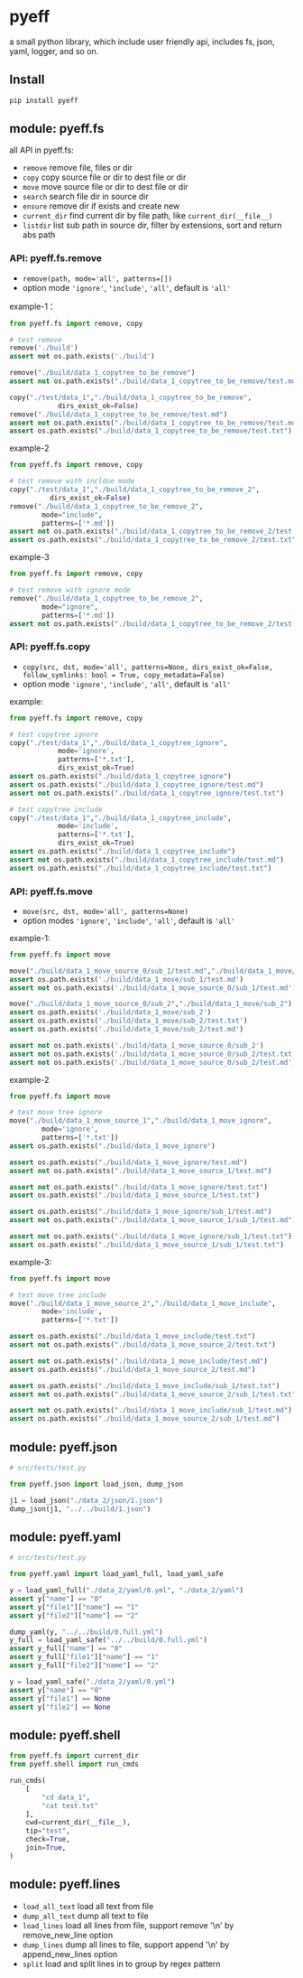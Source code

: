 # pyeff

a small python library, which include user friendly api, includes fs, json, yaml, logger, and so on.

## Install

```bash
pip install pyeff
```

## module: pyeff.fs

all API in pyeff.fs:

* `remove` remove file, files or dir
* `copy` copy source file or dir to dest file or dir
* `move` move source file or dir to dest file or dir
* `search` search file dir in source dir
* `ensure` remove dir if exists and create new
* `current_dir` find current dir by file path, like `current_dir(__file__)`
* `listdir` list sub path in source dir, filter by extensions, sort and return abs path

### API: pyeff.fs.remove

* `remove(path, mode='all', patterns=[])`
* option mode  `'ignore'`, `'include'`, `'all'`, default is `'all'`

example-1：

```python
from pyeff.fs import remove, copy

# test remove
remove('./build')
assert not os.path.exists('./build')

remove("./build/data_1_copytree_to_be_remove")
assert not os.path.exists("./build/data_1_copytree_to_be_remove/test.md")

copy("./test/data_1","./build/data_1_copytree_to_be_remove", 
            dirs_exist_ok=False)
remove("./build/data_1_copytree_to_be_remove/test.md")
assert not os.path.exists("./build/data_1_copytree_to_be_remove/test.md")
assert os.path.exists("./build/data_1_copytree_to_be_remove/test.txt")
```

example-2

```python
from pyeff.fs import remove, copy

# test remove with incldue mode
copy("./test/data_1","./build/data_1_copytree_to_be_remove_2", 
          dirs_exist_ok=False)
remove("./build/data_1_copytree_to_be_remove_2", 
        mode="include", 
        patterns=['*.md'])
assert not os.path.exists("./build/data_1_copytree_to_be_remove_2/test.md")
assert os.path.exists("./build/data_1_copytree_to_be_remove_2/test.txt")
```

example-3

```python
from pyeff.fs import remove, copy

# test remove with ignore mode
remove("./build/data_1_copytree_to_be_remove_2", 
        mode="ignore",
        patterns=['*.md'])
assert not os.path.exists("./build/data_1_copytree_to_be_remove_2/test.txt")
```

### API: pyeff.fs.copy

* `copy(src, dst, mode='all', patterns=None, dirs_exist_ok=False, follow_symlinks: bool = True, copy_metadata=False)`
* option mode `'ignore'`, `'include'`, `'all'`, default is `'all'`

example:

```python
from pyeff.fs import remove, copy

# test copytree ignore
copy("./test/data_1","./build/data_1_copytree_ignore", 
            mode='ignore', 
            patterns=['*.txt'], 
            dirs_exist_ok=True)
assert os.path.exists("./build/data_1_copytree_ignore")
assert os.path.exists("./build/data_1_copytree_ignore/test.md")
assert not os.path.exists("./build/data_1_copytree_ignore/test.txt")

# test copytree include
copy("./test/data_1","./build/data_1_copytree_include", 
            mode='include', 
            patterns=['*.txt'], 
            dirs_exist_ok=True)
assert os.path.exists("./build/data_1_copytree_include")
assert not os.path.exists("./build/data_1_copytree_include/test.md")
assert os.path.exists("./build/data_1_copytree_include/test.txt")
```

### API: pyeff.fs.move

* `move(src, dst, mode='all', patterns=None)`
* option modes `'ignore'`, `'include'`, `'all'`, default is `'all'`

example-1:

```python
from pyeff.fs import move

move("./build/data_1_move_source_0/sub_1/test.md","./build/data_1_move/sub_1/test.md")
assert os.path.exists('./build/data_1_move/sub_1/test.md')
assert not os.path.exists('./build/data_1_move_source_0/sub_1/test.md')

move("./build/data_1_move_source_0/sub_2","./build/data_1_move/sub_2")
assert os.path.exists('./build/data_1_move/sub_2')
assert os.path.exists('./build/data_1_move/sub_2/test.txt')
assert os.path.exists('./build/data_1_move/sub_2/test.md')

assert not os.path.exists('./build/data_1_move_source_0/sub_2')
assert not os.path.exists('./build/data_1_move_source_0/sub_2/test.txt')
assert not os.path.exists('./build/data_1_move_source_0/sub_2/test.md')
```

example-2

```python
from pyeff.fs import move

# test move tree ignore
move("./build/data_1_move_source_1","./build/data_1_move_ignore", 
        mode='ignore', 
        patterns=['*.txt'])
assert os.path.exists("./build/data_1_move_ignore")

assert os.path.exists("./build/data_1_move_ignore/test.md")
assert not os.path.exists("./build/data_1_move_source_1/test.md")

assert not os.path.exists("./build/data_1_move_ignore/test.txt")
assert os.path.exists("./build/data_1_move_source_1/test.txt")

assert os.path.exists("./build/data_1_move_ignore/sub_1/test.md")
assert not os.path.exists("./build/data_1_move_source_1/sub_1/test.md")

assert not os.path.exists("./build/data_1_move_ignore/sub_1/test.txt")
assert os.path.exists("./build/data_1_move_source_1/sub_1/test.txt")
```

example-3:

```python
from pyeff.fs import move

# test move tree include
move("./build/data_1_move_source_2","./build/data_1_move_include", 
        mode='include', 
        patterns=['*.txt'])

assert os.path.exists("./build/data_1_move_include/test.txt")
assert not os.path.exists("./build/data_1_move_source_2/test.txt")

assert not os.path.exists("./build/data_1_move_include/test.md")
assert os.path.exists("./build/data_1_move_source_2/test.md")

assert os.path.exists("./build/data_1_move_include/sub_1/test.txt")
assert not os.path.exists("./build/data_1_move_source_2/sub_1/test.txt")

assert not os.path.exists("./build/data_1_move_include/sub_1/test.md")
assert os.path.exists("./build/data_1_move_source_2/sub_1/test.md")
```

## module: pyeff.json

```python
# src/tests/test.py

from pyeff.json import load_json, dump_json

j1 = load_json("./data_2/json/1.json")
dump_json(j1, "../../build/1.json")

```

## module: pyeff.yaml

```python
# src/tests/test.py

from pyeff.yaml import load_yaml_full, load_yaml_safe

y = load_yaml_full("./data_2/yaml/0.yml", "./data_2/yaml")
assert y["name"] == "0"
assert y["file1"]["name"] == "1"
assert y["file2"]["name"] == "2"

dump_yaml(y, "../../build/0.full.yml")
y_full = load_yaml_safe("../../build/0.full.yml")
assert y_full["name"] == "0"
assert y_full["file1"]["name"] == "1"
assert y_full["file2"]["name"] == "2"

y = load_yaml_safe("./data_2/yaml/0.yml")
assert y["name"] == "0"
assert y["file1"] == None
assert y["file2"] == None

```

## module: pyeff.shell

```python
from pyeff.fs import current_dir
from pyeff.shell import run_cmds

run_cmds(
    [
        "cd data_1", 
        "cat test.txt"
    ],
    cwd=current_dir(__file__),
    tip="test",
    check=True,
    join=True,
)

```

## module: pyeff.lines

* `load_all_text` load all text from file
* `dump_all_text` dump all text to file
* `load_lines` load all lines from file, support remove '\n' by remove_new_line option
* `dump_lines` dump all lines to file, support append '\n' by append_new_lines option
* `split` load and split lines in to group by regex pattern
